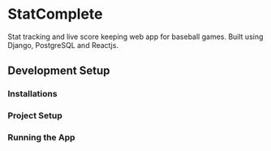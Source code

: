 # StatComplete
Stat tracking and live score keeping web app for baseball games. Built using Django, PostgreSQL and Reactjs.

## Development Setup

### Installations

### Project Setup

### Running the App
